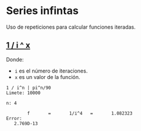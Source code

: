 # Series infintas

Uso de repeticiones para calcular funciones iteradas.

## [1 / i ^ x](xat-n.sce)
Donde:

- `i` es el número de iteraciones.
- `x` es un valor de la función.

```
1 / i^n | pi^n/90
Limete: 10000 
 
n: 4 
 
        f       =       1/i^4   =       1.082323
Error:
   2.769D-13
```
